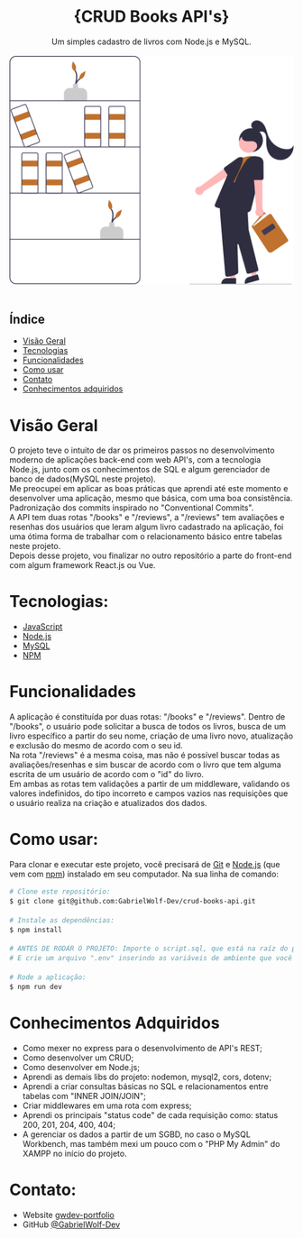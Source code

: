 <h1 align="center">{CRUD Books API's}</h1>

<div align="center">
   Um simples cadastro de livros com Node.js e MySQL.
</div>

<br>

<div align="center">
   <img src="https://raw.githubusercontent.com/GabrielWolf-Dev/crud-books-api/1957fb480bdf7dd8c677d3341eab4ccd018fd4dc/public/svg/book_readme.svg" alt="Ilustração de uma livraria" />
</div>
<br>

## Índice

- [Visão Geral](#visao-geral)
- [Tecnologias](#tecnologias)
- [Funcionalidades](#funcionalidades)
- [Como usar](#como-usar)
- [Contato](#contato)
- [Conhecimentos adquiridos](#conhecimentos-adquiridos)

<h1 id="visao-geral">Visão Geral</h1>

O projeto teve o intuito de dar os primeiros passos no desenvolvimento moderno de aplicações back-end com web API's, com a tecnologia Node.js, junto com os conhecimentos de SQL e algum gerenciador de banco de dados(MySQL neste projeto).
<br>
Me preocupei em aplicar as boas práticas que aprendi até este momento e desenvolver uma aplicação, mesmo que básica, com uma boa consistência. Padronização dos commits inspirado no "Conventional Commits".
<br>
A API tem duas rotas "/books" e "/reviews", a "/reviews" tem avaliações e resenhas dos usuários que leram algum livro cadastrado na aplicação, foi uma ótima forma de trabalhar com o relacionamento básico entre tabelas neste projeto.
<br>
Depois desse projeto, vou finalizar no outro repositório a parte do front-end com algum framework React.js ou Vue.

<h1 id="tecnologias">Tecnologias:</h1>

- [JavaScript](https://developer.mozilla.org/pt-BR/docs/Learn/JavaScript)
- [Node.js](https://nodejs.org/en)
- [MySQL](https://www.mysql.com/)
- [NPM](https://www.npmjs.com/)

<h1 id="funcionalidades">Funcionalidades</h1>

A aplicação é constituída por duas rotas: "/books" e "/reviews".
Dentro de "/books", o usuário pode solicitar a busca de todos os livros, busca de um livro específico a partir do seu nome, criação de uma livro novo, atualização e exclusão do mesmo de acordo com o seu id.
<br>
Na rota "/reviews" é a mesma coisa, mas não é possível buscar todas as avaliações/resenhas e sim buscar de acordo com o livro que tem alguma escrita de um usuário de acordo com o "id" do livro.
<br>
Em ambas as rotas tem validações a partir de um middleware, validando os valores indefinidos, do tipo incorreto e campos vazios nas requisições que o usuário realiza na criação e atualizados dos dados.

<h1 id="como-usar">Como usar:</h1>

Para clonar e executar este projeto, você precisará de [Git](https://git-scm.com) e [Node.js](https://nodejs.org/en/download/) (que vem com [ npm](http://npmjs.com)) instalado em seu computador. Na sua linha de comando:

```bash
# Clone este repositório:
$ git clone git@github.com:GabrielWolf-Dev/crud-books-api.git

# Instale as dependências:
$ npm install

# ANTES DE RODAR O PROJETO: Importe o script.sql, que está na raíz do projeto, no seu SGBD.
# E crie um arquivo ".env" inserindo as variáveis de ambiente que você pode olhar no arquivo ".env.exmaple" na raíz do projeto.

# Rode a aplicação:
$ npm run dev
```

<h1 id="conhecimentos-adquiridos">Conhecimentos Adquiridos</h1>

- Como mexer no express para o desenvolvimento de API's REST;
- Como desenvolver um CRUD;
- Como desenvolver em Node.js;
- Aprendi as demais libs do projeto: nodemon, mysql2, cors, dotenv;
- Aprendi a criar consultas básicas no SQL e relacionamentos entre tabelas com "INNER JOIN/JOIN";
- Criar middlewares em uma rota com express;
- Aprendi os principais "status code" de cada requisição como: status 200, 201, 204, 400, 404;
- A gerenciar os dados a partir de um SGBD, no caso o MySQL Workbench, mas também mexi um pouco com o "PHP My Admin" do XAMPP no início do projeto.

<h1 id="contato">Contato:</h1>

- Website [gwdev-portfolio](https://gwdev-portfolio.vercel.app/)
- GitHub [@GabrielWolf-Dev](https://github.com/GabrielWolf-Dev)
